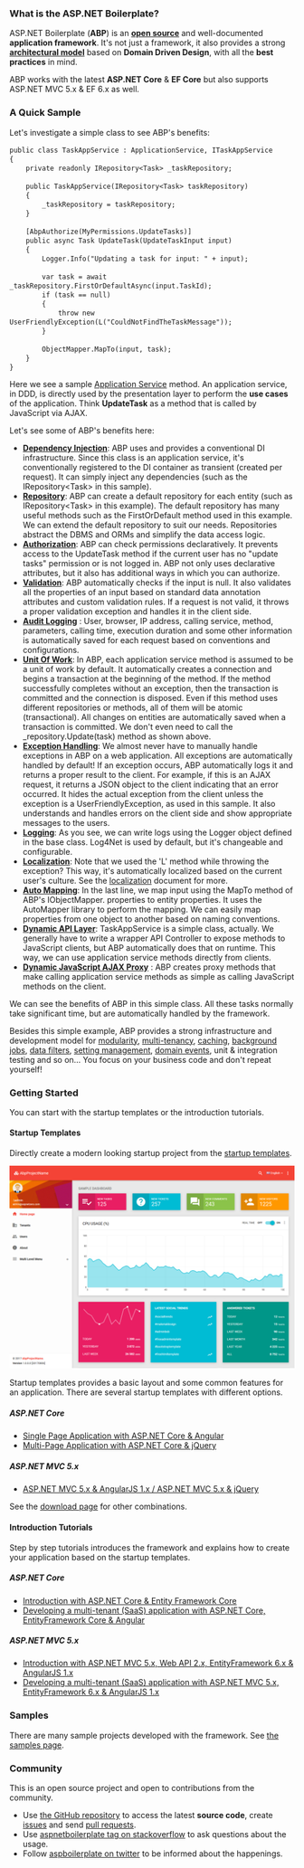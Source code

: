 ### What is the ASP.NET Boilerplate?

ASP.NET Boilerplate (**ABP**) is an **[open source](https://github.com/aspnetboilerplate/aspnetboilerplate)** and well-documented **application framework**.
It's not just a framework, it also provides a strong **[architectural model](https://aspnetboilerplate.com/Pages/Documents/NLayer-Architecture)**
based on **Domain Driven Design**, with all the **best practices** in mind.

ABP works with the latest **ASP.NET Core** & **EF Core** but also supports ASP.NET MVC 5.x & EF 6.x as well.

### A Quick Sample

Let's investigate a simple class to see ABP's benefits:

    public class TaskAppService : ApplicationService, ITaskAppService
    {
        private readonly IRepository<Task> _taskRepository;

        public TaskAppService(IRepository<Task> taskRepository)
        {
            _taskRepository = taskRepository;
        }

        [AbpAuthorize(MyPermissions.UpdateTasks)]
        public async Task UpdateTask(UpdateTaskInput input)
        {
            Logger.Info("Updating a task for input: " + input);

            var task = await _taskRepository.FirstOrDefaultAsync(input.TaskId);
            if (task == null)
            {
                throw new UserFriendlyException(L("CouldNotFindTheTaskMessage"));
            }

            ObjectMapper.MapTo(input, task);
        }
    }

Here we see a sample [Application Service](Application-Services.md) method. An application service, in DDD,
is directly used by the presentation layer to perform the **use cases** of the application.
Think **UpdateTask** as a method that is called by JavaScript via AJAX.

Let's see some of ABP's benefits here:

-   **[Dependency Injection](/Pages/Documents/Dependency-Injection)**: ABP uses and provides a conventional DI infrastructure.
    Since this class is an application service, it's conventionally
    registered to the DI container as transient (created per request). It
    can simply inject any dependencies (such as the IRepository&lt;Task&gt; in
    this sample).
-   **[Repository](/Pages/Documents/Repositories)**: ABP can create a default repository for each entity (such as IRepository&lt;Task&gt; in
    this example). The default repository has many useful methods such as the
    FirstOrDefault method used in this example. We can extend the default
    repository to suit our needs. Repositories abstract the DBMS and ORMs and
    simplify the data access logic.
-   **[Authorization](/Pages/Documents/Authorization)**: ABP can check permissions declaratively.
    It prevents access to the UpdateTask method if the current user
    has no "update tasks" permission or is not logged in. ABP not only uses declarative
    attributes, but it also has additional ways in which you can authorize.
-   **[Validation](/Pages/Documents/Validating-Data-Transfer-Objects)**: ABP automatically checks if the input is null. It also validates all
    the properties of an input based on standard data annotation attributes
    and custom validation rules. If a request is not valid, it throws a
    proper validation exception and handles it in the client side.
-   **[Audit Logging](/Pages/Documents/Audit-Logging)** : User, browser, IP address, calling service, method, parameters, calling time,
    execution duration and some other information is automatically
    saved for each request based on conventions and configurations.
-   [**Unit Of Work**](/Pages/Documents/Unit-Of-Work): In ABP, each application service method is assumed to be a unit of work by default.
    It automatically creates a connection and begins a transaction at
    the beginning of the method. If the method successfully completes
    without an exception, then the transaction is committed and the connection
    is disposed. Even if this method uses different repositories or
    methods, all of them will be atomic (transactional). All changes
    on entities are automatically saved when a transaction is committed.
    We don't even need to call the \_repository.Update(task) method as
    shown above.
-   [**Exception Handling**](/Pages/Documents/Handling-Exceptions): We almost never have to manually handle exceptions in ABP on a web application. All exceptions are automatically handled by default! If an exception
    occurs, ABP automatically logs it and returns a proper result to the
    client. For example, if this is an AJAX request, it returns a
    JSON object to the client indicating that an error occurred. It hides the actual
    exception from the client unless the exception is a
    UserFriendlyException, as used in this sample. It also understands
    and handles errors on the client side and show appropriate messages to the
    users.
-   **[Logging](/Pages/Documents/Logging)**: As you see, we can write logs using the Logger object defined in the base class.
    Log4Net is used by default, but it's changeable and configurable.
-   **[Localization](/Pages/Documents/Localization)**: Note that we used the 'L' method while throwing the exception?
    This way, it's automatically localized based on the current user's culture. See the [localization](/Pages/Documents/Localization) document for more.
-   **[Auto Mapping](/Pages/Documents/Data-Transfer-Objects)**: In the last line, we map input using the MapTo method of ABP's IObjectMapper.
    properties to entity properties. It uses the AutoMapper library to
    perform the mapping. We can easily map properties from one object
    to another based on naming conventions.
-   **[Dynamic API Layer](/Pages/Documents/Dynamic-Web-API)**: TaskAppService is a simple class, actually. We generally have to write a wrapper API Controller to expose methods to JavaScript clients, but ABP
    automatically does that on runtime. This way, we can use application
    service methods directly from clients.
-   **[Dynamic JavaScript AJAX Proxy](/Pages/Documents/Dynamic-Web-API#dynamic-javascript-proxies)** : ABP creates proxy methods that make calling application
    service methods as simple as calling JavaScript methods on the client.

We can see the benefits of ABP in this simple class. All these tasks normally take significant time,
but are automatically handled by the framework.

Besides this simple example, ABP provides a strong infrastructure and development model for
[modularity](/Pages/Documents/Module-System), [multi-tenancy](Multi-Tenancy.md), [caching](Caching.md), [background jobs](Background-Jobs-And-Workers.md), [data filters](/Pages/Documents/Data-Filters), [setting management](/Pages/Documents/Setting-Management), [domain events](EventBus-Domain-Events.md), unit & integration testing and so on... You focus on your business code and don't repeat yourself!

### Getting Started

You can start with the startup templates or the introduction tutorials.

#### Startup Templates

Directly create a modern looking startup project from the [startup templates](/Templates).

<img src="images/module-zero-core-template-ui-home.png" alt="Startup template" class="img-thumbnail" />

Startup templates provides a basic layout and some common features for an application. There are several startup templates with different options.

##### ASP.NET Core

* [Single Page Application with ASP.NET Core & Angular](Zero/Startup-Template-Angular.md)
* [Multi-Page Application with ASP.NET Core & jQuery](Zero/Startup-Template-Core.md)

##### ASP.NET MVC 5.x

* [ASP.NET MVC 5.x & AngularJS 1.x / ASP.NET MVC 5.x & jQuery](Zero/Startup-Template.md)

See the [download page](/Templates) for other combinations.

#### Introduction Tutorials

Step by step tutorials introduces the framework and explains how to create your application based on the startup templates.

##### ASP.NET Core

-   [Introduction with ASP.NET Core & Entity Framework Core](Articles/Introduction-With-AspNet-Core-And-Entity-Framework-Core-Part-1/index.html)
-   [Developing a multi-tenant (SaaS) application with ASP.NET Core, EntityFramework Core & Angular](Articles/Developing-MultiTenant-SaaS-ASP.NET-CORE-Angular/index.html)

##### ASP.NET MVC 5.x

-   [Introduction with ASP.NET MVC 5.x, Web API 2.x, EntityFramework 6.x & AngularJS 1.x](Articles/Introduction-With-AspNet-MVC-Web-API-EntityFramework-and-AngularJs/index.html)
-   [Developing a multi-tenant (SaaS) application with ASP.NET MVC 5.x, EntityFramework 6.x & AngularJS 1.x](Articles/Developing-a-Multi-Tenant-SaaS-Application-with-ASP.NET-MVC-EntityFramework-AngularJs/index.html)

### Samples

There are many sample projects developed with the framework. See [the samples page](/Samples).

### Community

This is an open source project and open to contributions from the community.

* Use [the GitHub repository](https://github.com/aspnetboilerplate/aspnetboilerplate) to access the latest **source code**, create [issues](https://github.com/aspnetboilerplate/aspnetboilerplate/issues) and send [pull requests](https://github.com/aspnetboilerplate/aspnetboilerplate/pulls).
* Use [aspnetboilerplate tag on stackoverflow](https://stackoverflow.com/questions/tagged/aspnetboilerplate) to ask questions about the usage.
* Follow [aspboilerplate on twitter](https://twitter.com/aspboilerplate) to be informed about the happenings.

